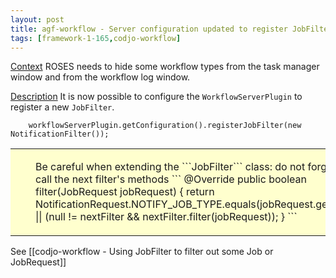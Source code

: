 ```yaml
---
layout: post
title: agf-workflow - Server configuration updated to register JobFilter
tags: [framework-1-165,codjo-workflow]
---
```

<u>Context</u>
ROSES needs to hide some workflow types from the task manager window and from the workflow log window.

<u>Description</u>
It is now possible to configure the ```WorkflowServerPlugin``` to register a new ```JobFilter```.
```
    workflowServerPlugin.getConfiguration().registerJobFilter(new NotificationFilter());
```


<table style='background-color: #FFFFCE;'>
       <colgroup><col width='24'><col></colgroup>
         <tr>
           <td valign='top'><img src='attachments/warning.gif' width='16' height='16' align='absmiddle' alt='' border='0'></td>
           <td><p>
Be careful when extending the ```JobFilter``` class: do not forget to call the next filter's methods
```
    @Override
    public boolean filter(JobRequest jobRequest) {
        return NotificationRequest.NOTIFY_JOB_TYPE.equals(jobRequest.getType())
               || (null != nextFilter && nextFilter.filter(jobRequest));
    }
```
</p></td>
          </tr>
</table>


See [[codjo-workflow - Using JobFilter to filter out some Job or JobRequest]]